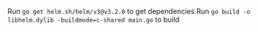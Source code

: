 Run `go get helm.sh/helm/v3@v3.2.0` to get dependencies
Run `go build -o libhelm.dylib -buildmode=c-shared main.go` to build
